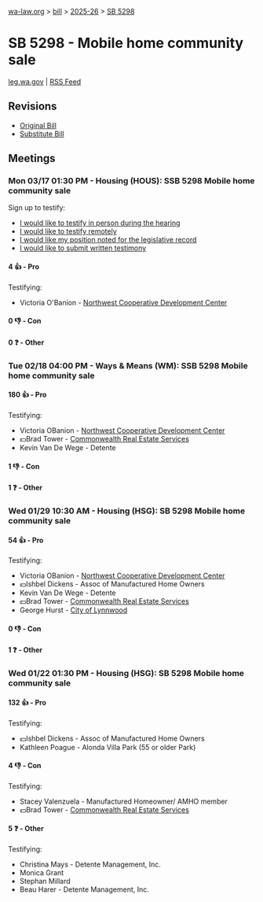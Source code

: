 [wa-law.org](/) > [bill](/bill/) > [2025-26](/bill/2025-26/) > [SB 5298](/bill/2025-26/sb/5298/)

# SB 5298 - Mobile home community sale
[leg.wa.gov](https://app.leg.wa.gov/billsummary?BillNumber=5298&Year=2025&Initiative=false) | [RSS Feed](./rss.xml)

## Revisions
* [Original Bill](1/)
* [Substitute Bill](S/)

## Meetings
### Mon 03/17 01:30 PM - Housing (HOUS): SSB 5298 Mobile home community sale
Sign up to testify:
* [I would like to testify in person during the hearing](https://app.leg.wa.gov/csi/Testifier/Add?chamber=House&mId=33021&aId=165511&caId=26506&tId=1)
* [I would like to testify remotely](https://app.leg.wa.gov/csi/Testifier/Add?chamber=House&mId=33021&aId=165511&caId=26506&tId=2)
* [I would like my position noted for the legislative record](https://app.leg.wa.gov/csi/Testifier/Add?chamber=House&mId=33021&aId=165511&caId=26506&tId=3)
* [I would like to submit written testimony](https://app.leg.wa.gov/csi/Testifier/Add?chamber=House&mId=33021&aId=165511&caId=26506&tId=4)

#### 4 👍 - Pro
Testifying:
* Victoria O'Banion - [Northwest Cooperative Development Center](/org/northwest_cooperative_development_center/)

#### 0 👎 - Con

#### 0 ❓ - Other

### Tue 02/18 04:00 PM - Ways & Means (WM): SSB 5298 Mobile home community sale
#### 180 👍 - Pro
Testifying:
* Victoria OBanion - [Northwest Cooperative Development Center](/org/northwest_cooperative_development_center/)
* 💵Brad Tower - [Commonwealth Real Estate Services](/org/commonwealth_real_estate_services/)
* Kevin Van De Wege - Detente

#### 1 👎 - Con

#### 1 ❓ - Other

### Wed 01/29 10:30 AM - Housing (HSG): SB 5298 Mobile home community sale
#### 54 👍 - Pro
Testifying:
* Victoria OBanion - [Northwest Cooperative Development Center](/org/northwest_cooperative_development_center/)
* 💵Ishbel Dickens - Assoc of Manufactured Home Owners
* Kevin Van De Wege - Detente
* 💵Brad Tower - [Commonwealth Real Estate Services](/org/commonwealth_real_estate_services/)
* George Hurst - [City of Lynnwood](/org/city_of_lynnwood/)

#### 0 👎 - Con

#### 1 ❓ - Other

### Wed 01/22 01:30 PM - Housing (HSG): SB 5298 Mobile home community sale
#### 132 👍 - Pro
Testifying:
* 💵Ishbel Dickens - Assoc of Manufactured Home Owners
* Kathleen Poague - Alonda Villa Park (55 or older Park)

#### 4 👎 - Con
Testifying:
* Stacey Valenzuela - Manufactured Homeowner/ AMHO member
* 💵Brad Tower - [Commonwealth Real Estate Services](/org/commonwealth_real_estate_services/)

#### 5 ❓ - Other
Testifying:
* Christina Mays - Detente Management, Inc.
* Monica Grant
* Stephan Millard
* Beau Harer - Detente Management, Inc.
